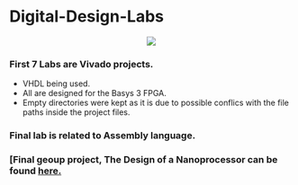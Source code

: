 # Digital-Design-Labs
<p align="center">
<img src="https://github.com/chathura7357/Digital-Design-Labs/blob/main/basys_board_image.png">
</p>


### First 7 Labs are Vivado projects. 
- VHDL being used.
- All are designed for the Basys 3 FPGA.
- Empty directories were kept as it is due to possible conflics with the file paths inside the project files.


### Final lab is related to Assembly language.


### [Final geoup project, The Design of a Nanoprocessor can be found [here.](https://github.com/Sharada001/Nanoprocessor_Design)
